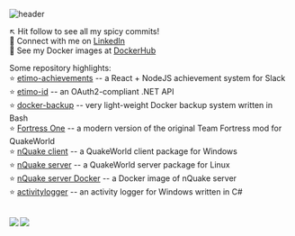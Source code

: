![header](https://capsule-render.vercel.app/api?type=slice&color=auto&height=380&section=header&text=Howdy%20🤠&fontSize=80&fontAlign=60&fontAlignY=35&rotate=23)

↖️ Hit follow to see all my spicy commits!<br />
🤝 Connect with me on [LinkedIn](https://www.linkedin.com/in/niclaslindstedt/)<br />
👀 See my Docker images at [DockerHub](https://hub.docker.com/u/niclaslindstedt)<br />

Some repository highlights:<br />
⭐ [etimo-achievements](https://github.com/Etimo/etimo-achievements) -- a React + NodeJS achievement system for Slack<br />
⭐ [etimo-id](https://github.com/Etimo/etimo-id) -- an OAuth2-compliant .NET API<br />
⭐ [docker-backup](https://github.com/niclaslindstedt/docker-backup) -- very light-weight Docker backup system written in Bash<br />
⭐ [Fortress One](https://github.com/FortressOne/server-qwprogs) -- a modern version of the original Team Fortress mod for QuakeWorld<br />
⭐ [nQuake client](https://github.com/nQuake/client-win32) -- a QuakeWorld client package for Windows<br />
⭐ [nQuake server](https://github.com/nQuake/server-linux) -- a QuakeWorld server package for Linux<br />
⭐ [nQuake server Docker](https://hub.docker.com/r/niclaslindstedt/nquakesv) -- a Docker image of nQuake server<br />
⭐ [activitylogger](https://github.com/niclaslindstedt/activitylogger) -- an activity logger for Windows written in C#<br />

<br>

<div>
<a href="https://github-readme-stats.vercel.app/api?username=niclaslindstedt&theme=dracula&show_icons=true">
  <img  align="left" src="https://github-readme-stats.vercel.app/api?username=niclaslindstedt&theme=dracula&show_icons=true&count_private=true" />
</a>
<a href="https://github-readme-stats.vercel.app/api/top-langs/?username=niclaslindstedt&theme=dracula">
  <img align="left" src="https://github-readme-stats.vercel.app/api/top-langs/?username=niclaslindstedt&theme=dracula&count_private=true" />
</a>
</div>

